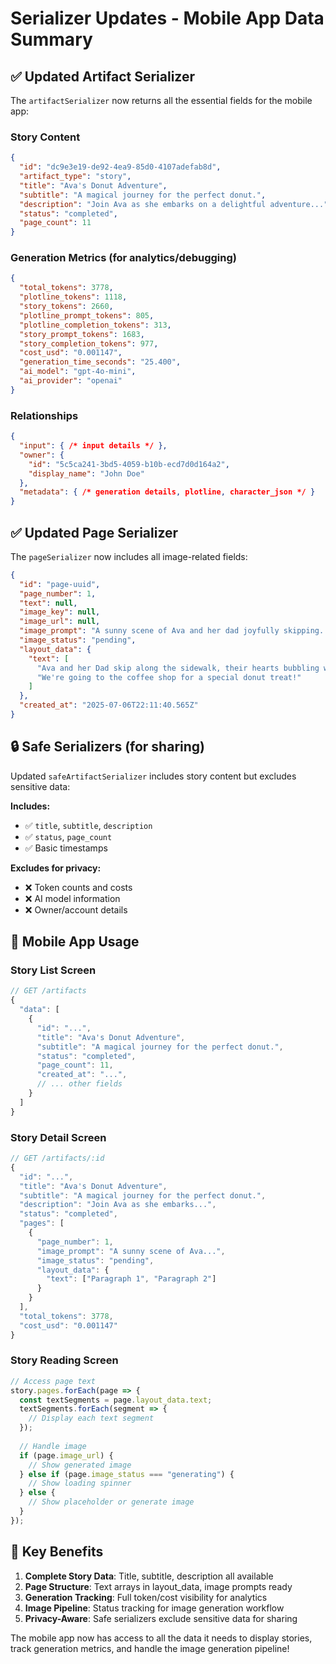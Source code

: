 # Serializer Updates - Mobile App Data Summary

## ✅ Updated Artifact Serializer

The `artifactSerializer` now returns all the essential fields for the mobile app:

### **Story Content**
```json
{
  "id": "dc9e3e19-de92-4ea9-85d0-4107adefab8d",
  "artifact_type": "story",
  "title": "Ava's Donut Adventure",
  "subtitle": "A magical journey for the perfect donut.",
  "description": "Join Ava as she embarks on a delightful adventure...",
  "status": "completed",
  "page_count": 11
}
```

### **Generation Metrics** (for analytics/debugging)
```json
{
  "total_tokens": 3778,
  "plotline_tokens": 1118,
  "story_tokens": 2660,
  "plotline_prompt_tokens": 805,
  "plotline_completion_tokens": 313,
  "story_prompt_tokens": 1683,
  "story_completion_tokens": 977,
  "cost_usd": "0.001147",
  "generation_time_seconds": "25.400",
  "ai_model": "gpt-4o-mini",
  "ai_provider": "openai"
}
```

### **Relationships**
```json
{
  "input": { /* input details */ },
  "owner": {
    "id": "5c5ca241-3bd5-4059-b10b-ecd7d0d164a2",
    "display_name": "John Doe"
  },
  "metadata": { /* generation details, plotline, character_json */ }
}
```

## ✅ Updated Page Serializer

The `pageSerializer` now includes all image-related fields:

```json
{
  "id": "page-uuid",
  "page_number": 1,
  "text": null,
  "image_key": null,
  "image_url": null,
  "image_prompt": "A sunny scene of Ava and her dad joyfully skipping...",
  "image_status": "pending",
  "layout_data": {
    "text": [
      "Ava and her Dad skip along the sidewalk, their hearts bubbling with excitement.",
      "We're going to the coffee shop for a special donut treat!"
    ]
  },
  "created_at": "2025-07-06T22:11:40.565Z"
}
```

## 🔒 Safe Serializers (for sharing)

Updated `safeArtifactSerializer` includes story content but excludes sensitive data:

**Includes:**
- ✅ `title`, `subtitle`, `description`
- ✅ `status`, `page_count`
- ✅ Basic timestamps

**Excludes for privacy:**
- ❌ Token counts and costs
- ❌ AI model information
- ❌ Owner/account details

## 📱 Mobile App Usage

### **Story List Screen**
```javascript
// GET /artifacts
{
  "data": [
    {
      "id": "...",
      "title": "Ava's Donut Adventure",
      "subtitle": "A magical journey for the perfect donut.",
      "status": "completed",
      "page_count": 11,
      "created_at": "...",
      // ... other fields
    }
  ]
}
```

### **Story Detail Screen**
```javascript
// GET /artifacts/:id
{
  "id": "...",
  "title": "Ava's Donut Adventure",
  "subtitle": "A magical journey for the perfect donut.",
  "description": "Join Ava as she embarks...",
  "status": "completed",
  "pages": [
    {
      "page_number": 1,
      "image_prompt": "A sunny scene of Ava...",
      "image_status": "pending",
      "layout_data": {
        "text": ["Paragraph 1", "Paragraph 2"]
      }
    }
  ],
  "total_tokens": 3778,
  "cost_usd": "0.001147"
}
```

### **Story Reading Screen**
```javascript
// Access page text
story.pages.forEach(page => {
  const textSegments = page.layout_data.text;
  textSegments.forEach(segment => {
    // Display each text segment
  });
  
  // Handle image
  if (page.image_url) {
    // Show generated image
  } else if (page.image_status === "generating") {
    // Show loading spinner
  } else {
    // Show placeholder or generate image
  }
});
```

## 🎯 Key Benefits

1. **Complete Story Data**: Title, subtitle, description all available
2. **Page Structure**: Text arrays in layout_data, image prompts ready
3. **Generation Tracking**: Full token/cost visibility for analytics
4. **Image Pipeline**: Status tracking for image generation workflow
5. **Privacy-Aware**: Safe serializers exclude sensitive data for sharing

The mobile app now has access to all the data it needs to display stories, track generation metrics, and handle the image generation pipeline!